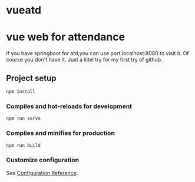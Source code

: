 # vueatd
# vue web for attendance
if you have springboot for atd,you can use port localhost:8080 to visit it.
Of course you don't have it.
Just a liitel try for my first try of github.
## Project setup
```
npm install
```

### Compiles and hot-reloads for development
```
npm run serve
```

### Compiles and minifies for production
```
npm run build
```

### Customize configuration
See [Configuration Reference](https://cli.vuejs.org/config/).
